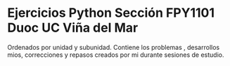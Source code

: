 # Ejercicios Python Sección FPY1101 Duoc UC Viña del Mar
Ordenados por unidad y subunidad. Contiene los problemas , desarrollos mios, correcciones y repasos creados por mi durante sesiones de estudio.